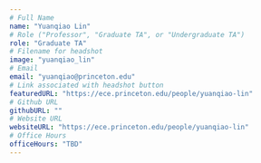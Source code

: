 ```yaml
---
# Full Name
name: "Yuanqiao Lin"
# Role ("Professor", "Graduate TA", or "Undergraduate TA")
role: "Graduate TA"
# Filename for headshot
image: "yuanqiao_lin"
# Email
email: "yuanqiao@princeton.edu"
# Link associated with headshot button
featuredURL: "https://ece.princeton.edu/people/yuanqiao-lin"
# Github URL
githubURL: ""
# Website URL
websiteURL: "https://ece.princeton.edu/people/yuanqiao-lin"
# Office Hours
officeHours: "TBD"
---
```

